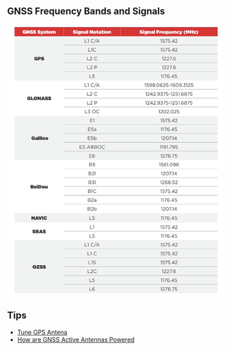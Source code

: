 ## GNSS Frequency Bands and Signals
![alt text](<assets/GPS Anntena Design/image.png>)

## Tips
- [Tune GPS Antena](assets/Tune%20GPS%20Antena.pdf)
- [How are GNSS Active Antennas Powered](assets/How%20are%20GNSS%20Active%20Antennas%20Powered.pdf)
